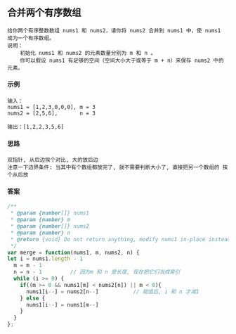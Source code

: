 ## 合并两个有序数组
    给你两个有序整数数组 nums1 和 nums2，请你将 nums2 合并到 nums1 中，使 nums1 成为一个有序数组。
    说明：
        初始化 nums1 和 nums2 的元素数量分别为 m 和 n 。
        你可以假设 nums1 有足够的空间（空间大小大于或等于 m + n）来保存 nums2 中的元素。
#### 示例

    输入：
    nums1 = [1,2,3,0,0,0], m = 3
    nums2 = [2,5,6],       n = 3

    输出：[1,2,2,3,5,6]

#### 思路
    双指针, 从后边挨个对比, 大的放后边
    注意一下边界条件: 当其中有个数组都放完了, 就不需要判断大小了, 直接把另一个数组的 挨个从后放
#### 答案
```  javascript
/**
 * @param {number[]} nums1
 * @param {number} m
 * @param {number[]} nums2
 * @param {number} n
 * @return {void} Do not return anything, modify nums1 in-place instead.
 */
var merge = function(nums1, m, nums2, n) {
let i = nums1.length - 1
  m = m - 1
  n = n - 1         // 因为m 和 n 是长度, 现在把它们当成索引
  while (i >= 0) {
    if((m >= 0 && nums1[m] < nums2[n]) || m < 0){
      nums1[i--] = nums2[n--]           // 赋值后, i 和 n 才减1
    } else {
      nums1[i--] = nums1[m--]
    }
  }
};
```
